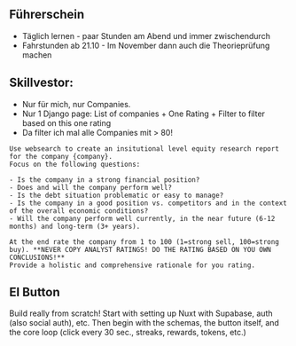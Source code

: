 ## Führerschein

- Täglich lernen - paar Stunden am Abend und immer zwischendurch
- Fahrstunden ab 21.10 - Im November dann auch die Theorieprüfung machen

## Skillvestor:

- Nur für mich, nur Companies.
- Nur 1 Django page: List of companies + One Rating +  Filter to filter based on this one rating
- Da filter ich mal alle Companies mit > 80!

~~~
Use websearch to create an insitutional level equity research report for the company {company}.
Focus on the following questions:

- Is the company in a strong financial position?
- Does and will the company perform well?
- Is the debt situation problematic or easy to manage?
- Is the company in a good position vs. competitors and in the context of the overall economic conditions?
- Will the company perform well currently, in the near future (6-12 months) and long-term (3+ years).

At the end rate the company from 1 to 100 (1=strong sell, 100=strong buy). **NEVER COPY ANALYST RATINGS! DO THE RATING BASED ON YOU OWN CONCLUSIONS!**
Provide a holistic and comprehensive rationale for you rating. 
~~~

## El Button

Build really from scratch! 
Start with setting up Nuxt with Supabase, auth (also social auth), etc.
Then begin with the schemas, the button itself, and the core loop (click every 30 sec., streaks, rewards, tokens, etc.)
